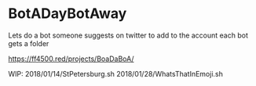 # BotADayBotAway

Lets do a bot someone suggests on twitter to add to the account each bot gets a folder 

https://ff4500.red/projects/BoaDaBoA/

WIP: 
2018/01/14/StPetersburg.sh
2018/01/28/WhatsThatInEmoji.sh


